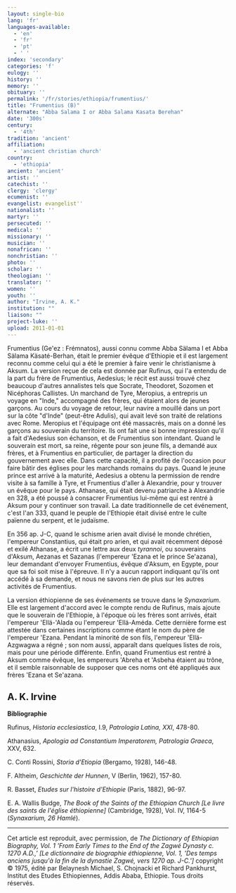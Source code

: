 ```yaml
---
layout: single-bio
lang: 'fr'
languages-available:
  - 'en'
  - 'fr'
  - 'pt'
  - ' '
index: 'secondary'
categories: 'f'
eulogy: ''
history: ''
memory: ''
obituary: ''
permalink: '/fr/stories/ethiopia/frumentius/'
title: "Frumentius (B)"
alternate: "Abba Salama I or Abba Salama Kasata Berehan"
date: '300s'
century:
  - '4th'
tradition: 'ancient'
affiliation:
  - 'ancient christian church'
country:
  - 'ethiopia'
ancient: 'ancient'
artist: ''
catechist: ''
clergy: 'clergy'
ecumenist: ''
evangelist: evangelist''
nationalist: ''
martyr: ''
persecuted: ''
medical: ''
missionary: ''
musician: ''
nonafrican: ''
nonchristian: ''
photo: ''
scholar: ''
theologian: ''
translator: ''
women: ''
youth: ''
author: "Irvine, A. K."
institution: ""
liaison: ""
project-luke: ''
upload: 2011-01-01
---
```




Frumentius (Ge'ez : Frémnatos), aussi connu comme Abba Sälama I et Abba Sälama Käsaté-Berhan, était le premier évêque d'Ethiopie et il est largement reconnu comme celui qui a été le premier à faire venir le christianisme à Aksum. La version reçue de cela est donnée par Rufinus, qui l'a entendu de la part du frère de Frumentius, Aedesius; le récit est aussi trouvé chez beaucoup d'autres annalistes tels que Socrate, Theodoret, Sozomen et Nicéphoras Callistes. Un marchand de Tyre, Meropius, a entrepris un voyage en "Inde," accompagné des frères, qui étaient alors de jeunes garçons. Au cours du voyage de retour, leur navire a mouillé dans un port sur la côte "d'Inde" (peut-être Adulis), qui avait levé son traité de relations avec Rome. Meropius et l'équipage ont été massacrés, mais on a donné les garçons au souverain du territoire. Ils ont fait une si bonne impression qu'il a fait d'Aedesius son échanson, et de Frumentius son intendant. Quand le souverain est mort, sa reine, régente pour son jeune fils, a demandé aux frères, et à Frumentius en particulier, de partager la direction du gouvernement avec elle. Dans cette capacité, il a profité de l'occasion pour faire bâtir des églises pour les marchands romains du pays. Quand le jeune prince est arrivé à la maturité, Aedesius a obtenu la permission de rendre visite à sa famille à Tyre, et Frumentius d'aller à Alexandrie, pour y trouver un évêque pour le pays. Athanase, qui était devenu patriarche à Alexandrie en 328, a été poussé à consacrer Frumentius lui-même qui est rentré à Aksum pour y continuer son travail. La date traditionnelle de cet événement, c'est l'an 333, quand le peuple de l'Ethiopie était divisé entre le culte païenne du serpent, et le judaïsme.

En 356 ap. J-C, quand le schisme arien avait divisé le monde chrétien, l'empereur Constantius, qui était pro arien, et qui avait récemment déposé et exilé Athanase, a écrit une lettre aux deux *tyrannoi*, ou souverains d'Aksum, Aezanas et  Sazanas (l'empereur 'Ezana et le prince Se'azana), leur demandant d'envoyer Frumentius, évêque d'Aksum, en Egypte, pour que sa foi soit mise à l'épreuve. Il n'y a aucun rapport indiquant qu'ils ont accédé à sa demande, et nous ne savons rien de plus sur les autres activités de Frumentius.

La version éthiopienne de ses événements se trouve dans le *Synaxarium*. Elle est largement d'accord avec le compte rendu de Rufinus, mais ajoute que le souverain de l'Ethiopie, à l'époque où les frères sont arrivés, était l'empereur 'Ellä-'Alada ou l'empereur 'Ellä-Améda. Cette dernière forme est attestée dans certaines inscriptions comme étant le nom du père de l'empereur 'Ezana. Pendant la minorité de son fils, l'empereur 'Ellä-Azgwagwa a régné ; son nom aussi, apparaît dans quelques listes de rois, mais pour une période différente. Enfin, quand Frumentius est rentré à Aksum comme évêque, les empereurs 'Abreha et 'Asbeha étaient au trône, et il semble raisonnable de supposer que ces noms ont été appliqués aux frères 'Ezana et Se'azana.

A. K. Irvine
---

**Bibliographie**

Rufinus, *Historia ecclesiastica*, I.9, *Patrologia Latina, XXI*, 478-80.

Athanasius, *Apologia ad Constantium Imperatorem, Patrologia Graeca*, XXV, 632.

C. Conti Rossini, *Storia d'Etiopia* (Bergamo, 1928), 146-48.

F. Altheim, *Geschichte der Hunnen*, V (Berlin, 1962), 157-80.

R. Basset, *Etudes sur l'histoire d'Ethiopie* (Paris, 1882), 96-97.

E. A. Wallis Budge, *The Book of the Saints of the Ethiopian Church [Le livre des saints de l'église éthiopienne]* (Cambridge, 1928), Vol. IV, 1164-5 (*Synaxarium, 26 Hamlé*).

---

Cet article est reproduit, avec permission, de *The Dictionary of Ethiopian Biography, Vol. 1 'From Early Times to the End of the Zagwé Dynasty c. 1270 A.D.,' [Le dictionnaire de biographie éthiopienne, Vol. 1, 'Des temps anciens jusqu'à la fin de la dynastie Zagwé, vers 1270 ap. J-C.']* copyright © 1975, édité par Belaynesh Michael, S. Chojnacki et Richard Pankhurst, Institut des Etudes Ethiopiennes, Addis Ababa, Ethiopie. Tous droits réservés.
